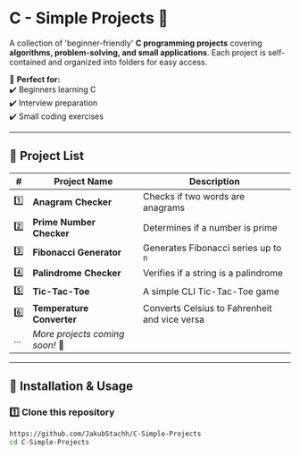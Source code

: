 # C - Simple Projects 🚀  

A collection of 'beginner-friendly' **C programming projects** covering **algorithms, problem-solving, and small applications**. Each project is self-contained and organized into folders for easy access.  

📌 **Perfect for:**  
✔️ Beginners learning C  
✔️ Interview preparation  
✔️ Small coding exercises  

---

## 📂 Project List  

| #  | Project Name               | Description |
|----|----------------------------|-------------|
| 1️⃣ | **Anagram Checker**        | Checks if two words are anagrams |
| 2️⃣ | **Prime Number Checker**   | Determines if a number is prime |
| 3️⃣ | **Fibonacci Generator**    | Generates Fibonacci series up to `n` |
| 4️⃣ | **Palindrome Checker**     | Verifies if a string is a palindrome |
| 5️⃣ | **Tic-Tac-Toe**            | A simple CLI Tic-Tac-Toe game |
| 6️⃣ | **Temperature Converter**  | Converts Celsius to Fahrenheit and vice versa |
| ... | *More projects coming soon!* 🚀 |

---

## 🔧 Installation & Usage  

### **1️⃣ Clone this repository**  
```sh
https://github.com/JakubStachh/C-Simple-Projects
cd C-Simple-Projects

